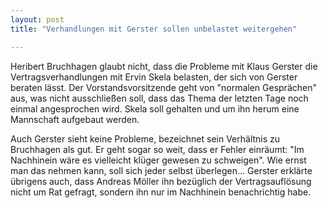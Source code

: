 ```yaml
---
layout: post
title: "Verhandlungen mit Gerster sollen unbelastet weitergehen"

---
```


Heribert Bruchhagen glaubt nicht, dass die Probleme mit Klaus Gerster die Vertragsverhandlungen mit Ervin Skela belasten, der sich von Gerster beraten lässt. Der Vorstandsvorsitzende geht von "normalen Gesprächen" aus, was nicht ausschließen soll, dass das Thema der letzten Tage noch einmal angesprochen wird. Skela soll gehalten und um ihn herum eine Mannschaft aufgebaut werden.

Auch Gerster sieht keine Probleme, bezeichnet sein Verhältnis zu Bruchhagen als gut. Er geht sogar so weit, dass er Fehler einräumt: "Im Nachhinein wäre es vielleicht klüger gewesen zu schweigen". Wie ernst man das nehmen kann, soll sich jeder selbst überlegen... Gerster erklärte übrigens auch, dass Andreas Möller ihn bezüglich der Vertragsauflösung nicht um Rat gefragt, sondern ihn nur im Nachhinein benachrichtig habe.
